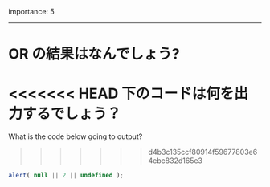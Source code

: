importance: 5

---

# OR の結果はなんでしょう?

<<<<<<< HEAD
下のコードは何を出力するでしょう？
=======
What is the code below going to output?
>>>>>>> d4b3c135ccf80914f59677803e64ebc832d165e3

```js
alert( null || 2 || undefined );
```
